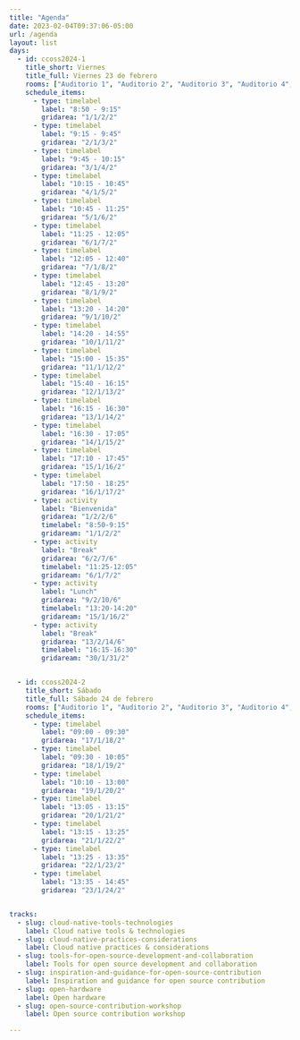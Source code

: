 ```yaml
---
title: "Agenda"
date: 2023-02-04T09:37:06-05:00
url: /agenda
layout: list
days: 
  - id: ccoss2024-1
    title_short: Viernes
    title_full: Viernes 23 de febrero
    rooms: ["Auditorio 1", "Auditorio 2", "Auditorio 3", "Auditorio 4", "Aula 1", "Aula 2"]
    schedule_items: 
      - type: timelabel
        label: "8:50 - 9:15"
        gridarea: "1/1/2/2"
      - type: timelabel
        label: "9:15 - 9:45"
        gridarea: "2/1/3/2"
      - type: timelabel
        label: "9:45 - 10:15"
        gridarea: "3/1/4/2"
      - type: timelabel
        label: "10:15 - 10:45"
        gridarea: "4/1/5/2"
      - type: timelabel
        label: "10:45 - 11:25"
        gridarea: "5/1/6/2"
      - type: timelabel
        label: "11:25 - 12:05"
        gridarea: "6/1/7/2"
      - type: timelabel
        label: "12:05 - 12:40"
        gridarea: "7/1/8/2"
      - type: timelabel
        label: "12:45 - 13:20"
        gridarea: "8/1/9/2"
      - type: timelabel
        label: "13:20 - 14:20"
        gridarea: "9/1/10/2"
      - type: timelabel
        label: "14:20 - 14:55"
        gridarea: "10/1/11/2"
      - type: timelabel
        label: "15:00 - 15:35"
        gridarea: "11/1/12/2"
      - type: timelabel
        label: "15:40 - 16:15"
        gridarea: "12/1/13/2"
      - type: timelabel
        label: "16:15 - 16:30"
        gridarea: "13/1/14/2"
      - type: timelabel
        label: "16:30 - 17:05"
        gridarea: "14/1/15/2"
      - type: timelabel
        label: "17:10 - 17:45"
        gridarea: "15/1/16/2"
      - type: timelabel
        label: "17:50 - 18:25"
        gridarea: "16/1/17/2"
      - type: activity
        label: "Bienvenida"
        gridarea: "1/2/2/6"
        timelabel: "8:50-9:15"
        gridaream: "1/1/2/2"
      - type: activity
        label: "Break"
        gridarea: "6/2/7/6"
        timelabel: "11:25-12:05"
        gridaream: "6/1/7/2"
      - type: activity
        label: "Lunch"
        gridarea: "9/2/10/6"
        timelabel: "13:20-14:20"
        gridaream: "15/1/16/2"
      - type: activity
        label: "Break"
        gridarea: "13/2/14/6"
        timelabel: "16:15-16:30"
        gridaream: "30/1/31/2"


  - id: ccoss2024-2
    title_short: Sábado
    title_full: Sábado 24 de febrero
    rooms: ["Auditorio 1", "Auditorio 2", "Auditorio 3", "Auditorio 4", "Aula 1"]
    schedule_items: 
      - type: timelabel
        label: "09:00 - 09:30"
        gridarea: "17/1/18/2"
      - type: timelabel
        label: "09:30 - 10:05"
        gridarea: "18/1/19/2"
      - type: timelabel
        label: "10:10 - 13:00"
        gridarea: "19/1/20/2"
      - type: timelabel
        label: "13:05 - 13:15"
        gridarea: "20/1/21/2"
      - type: timelabel
        label: "13:15 - 13:25"
        gridarea: "21/1/22/2"
      - type: timelabel
        label: "13:25 - 13:35"
        gridarea: "22/1/23/2"
      - type: timelabel
        label: "13:35 - 14:45"
        gridarea: "23/1/24/2"


tracks:
  - slug: cloud-native-tools-technologies
    label: Cloud native tools & technologies
  - slug: cloud-native-practices-considerations
    label: Cloud native practices & considerations
  - slug: tools-for-open-source-development-and-collaboration
    label: Tools for open source development and collaboration
  - slug: inspiration-and-guidance-for-open-source-contribution
    label: Inspiration and guidance for open source contribution
  - slug: open-hardware
    label: Open hardware
  - slug: open-source-contribution-workshop
    label: Open source contribution workshop

---
```



